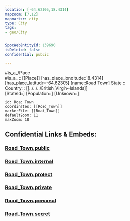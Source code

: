 ```yaml
---
location: [-64.62305,18.4314] 
mapzoom: [7,12] 
mapmarker: city 
type: City
tags:
- geo/City


SpocWebEntityId: 139690
isDeleted: false
confidential: public

---
```

#is_a_/Place  
#is_a_ :: [[Place]] 
[has_place_longitude::18.4314] 
[has_place_latitude::-64.62305] 
[name::Road Town] 
State ::  
Country :: [[../../../British_Virgin~Islands]]  
[StateId::] 
[Population::] 
[Unknown::] 


```leaflet
id: Road Town
coordinates: [[Road_Town]] 
markerFile: [[Road_Town]] 
defaultZoom: 11 
maxZoom: 18
```


## Confidential Links & Embeds: 

### [Road_Town.public](/_public/\Earth\Continent\America~Caribbean\British_Virgin-Islands\CityRoad_Town.public.md) 

### [Road_Town.internal](/_internal/\Earth\Continent\America~Caribbean\British_Virgin-Islands\CityRoad_Town.internal.md) 

### [Road_Town.protect](/_protect/\Earth\Continent\America~Caribbean\British_Virgin-Islands\CityRoad_Town.protect.md) 

### [Road_Town.private](/_private/\Earth\Continent\America~Caribbean\British_Virgin-Islands\CityRoad_Town.private.md) 

### [Road_Town.personal](/_personal/\Earth\Continent\America~Caribbean\British_Virgin-Islands\CityRoad_Town.personal.md) 

### [Road_Town.secret](/_secret/\Earth\Continent\America~Caribbean\British_Virgin-Islands\CityRoad_Town.secret.md)

